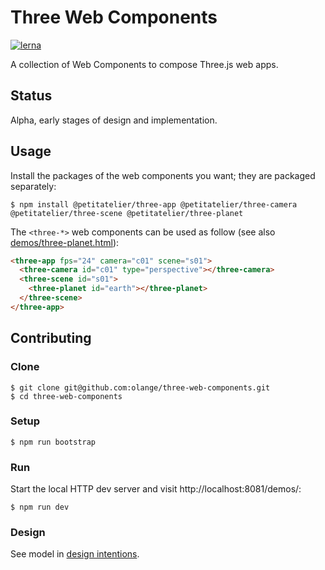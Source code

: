 # Three Web Components

[![lerna](https://img.shields.io/badge/maintained%20with-lerna-cc00ff.svg)](https://lernajs.io/)

A collection of Web Components to compose Three.js web apps.

## Status

Alpha, early stages of design and implementation.

## Usage

Install the packages of the web components you want; they are packaged separately:

```
$ npm install @petitatelier/three-app @petitatelier/three-camera @petitatelier/three-scene @petitatelier/three-planet
```

The `<three-*>` web components can be used as follow (see also [demos/three-planet.html](demos/three-planet.html)):

```html
<three-app fps="24" camera="c01" scene="s01">
  <three-camera id="c01" type="perspective"></three-camera>
  <three-scene id="s01">
    <three-planet id="earth"></three-planet>
  </three-scene>
</three-app>
```

## Contributing

### Clone

    $ git clone git@github.com:olange/three-web-components.git
    $ cd three-web-components

### Setup

    $ npm run bootstrap

### Run

Start the local HTTP dev server and visit http://localhost:8081/demos/:

    $ npm run dev

### Design

See model in [design intentions](DESIGN.md).
